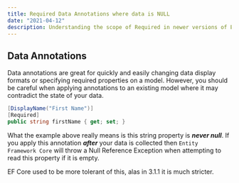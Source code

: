 ```yaml
---
title: Required Data Annotations where data is NULL
date: "2021-04-12"
description: Understanding the scope of Required in newer versions of EF Core
---
```

## Data Annotations

Data annotations are great for quickly and easily changing data display formats or specifying required properties on a model. However, you should be careful when applying annotations to an existing model where it may contradict the state of your data.

```cs
[DisplayName("First Name")] 
[Required] 
public string firstName { get; set; }
```
What the example above really means is this string property is ***never null***. If you apply this annotation ***after*** your data is collected then <code>Entity Framework Core</code> will throw a Null Reference Exception when attempting to read this property if it is empty.

EF Core used to be more tolerant of this, alas in 3.1.1 it is much stricter.